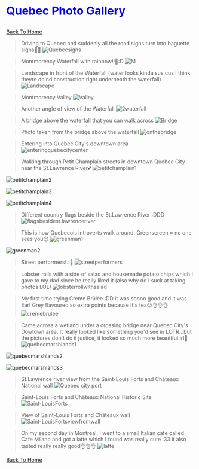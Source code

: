  <h1 style="font-size:30px;"><p style="color:#0e00d1;">Quebec Photo Gallery</p></h1>

[Back To Home](/index.md)

>Driving to Quebec and suddenly all the road signs turn into baguette signs👀🥖
![Quebecsigns](/quebecphotos/Quebecsigns.jpg)

>Montmorency Waterfall with rainbow!!🌈:D
![M](/quebecphotos/Montmorencywaterfall.jpg)

>Landscape in front of the Waterfall (water looks kinda sus cuz I think theyre doind construction right underneath the waterfall)
![Landscape](/quebecphotos/Landscape1.jpg)

>Montmorency Valley
![Valley](/quebecphotos/Montmorency_Valley.jpg)

>Another angle of view of the Waterfall
![2waterfall](/quebecphotos/Waterfall2.jpg)

>A bridge above the waterfall that you can walk across
![Bridge](/quebecphotos/Bridgeee.jpg)

>Photo taken from the bridge above the waterfall
![onthebridge](/quebecphotos/onthebridge.jpg)

>Entering into Quebec City's downtown area
![enteringquebecitycenter](/quebecphotos/enteringquebecitycenter.jpg)

>Walking through Petit Champlain streets in downtown Quebec City near the St.Lawrence River💕
![petitchamplain1](/quebecphotos/petitchamplain1.jpg)

![petitchamplain2](/quebecphotos/petitchamplain2.jpg)

![petitchamplain3](/quebecphotos/petitchamplain3.jpg)

![petitchamplain4](/quebecphotos/petitchamplain4.jpg)

>Different country flags beside the St.Lawrence River :DDD
![flagsbesidest.lawrenceriver](/quebecphotos/flagsbesidest.lawrenceriver.jpg)

>This is how Quebecois introverts walk around. Greenscreen = no one sees you😌
![greenman1](/quebecphotos/greenman1.jpg)

![greenman2](/quebecphotos/greenman2.jpg)

>Street performers!🎶🎻
![streetperformers](/quebecphotos/streetperformers.jpg)

>Lobster rolls with a side of salad and housemade potato chips which I gave to my dad since he really liked it (also why do I suck at taking photos LOL)
![lobsterrollwithsalad](/quebecphotos/lobsterrollwithsalad.jpg)

>My first time trying Crème Brûlée :DD it was soooo good and it was Earl Grey flavoured so extra points because it's tea😌👌👌👌
![cremebrulee](/quebecphotos/cremebrulee.jpg)

>Came across a wetland under a crossing bridge near Quebec City's Dowtown area. It really looked like something you'd see in LOTR...but the pictures don't do it justice, it looked so much more beautiful irl💖
![quebecmarshlands1](/quebecphotos/quebecmarshlands1.jpg)

![quebecmarshlands2](/quebecphotos/quebecmarshlands2.jpg)

![quebecmarshlands3](/quebecphotos/quebecmarshlands3.jpg)

>St.Lawrence river view from the Saint-Louis Forts and Châteaux National wall
![Quebec city port](/quebecphotos/quebeccityport.jpg)

>Saint-Louis Forts and Châteaux National Historic Site
![Saint-LouisForts](/quebecphotos/Saint-LouisForts.jpg)

>View of Saint-Louis Forts and Châteaux wall
![Saint-LouisFortsviewfromwall](/quebecphotos/Saint-LouisFortsviewfromwall.jpg)

>On my second day in Montreal, I went to a small Italian cafe called Cafe Milano and got a latte which I found was really cute :33 it also tasted really really good👌👌👌
![latte](/quebecphotos/latte.jpg)




[Back To Home](/index.md)